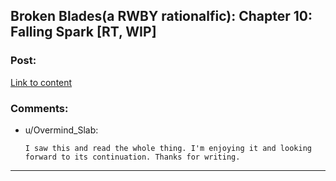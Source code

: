 ## Broken Blades(a RWBY rationalfic): Chapter 10: Falling Spark [RT, WIP]

### Post:

[Link to content](https://www.fanfiction.net/s/12466638/11/Broken-Blades)

### Comments:

- u/Overmind_Slab:
  ```
  I saw this and read the whole thing. I'm enjoying it and looking forward to its continuation. Thanks for writing.
  ```

---

